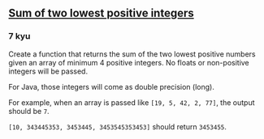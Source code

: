 <h2><a href=https://www.codewars.com/kata/558fc85d8fd1938afb000014/train/java target="_blank">Sum of two lowest positive integers</a></h2><h3>7 kyu</h3><p>Create a function that returns the sum of the two lowest positive numbers given an array of minimum 4 positive integers. No floats or non-positive integers will be passed.</p><p>For Java, those integers will come as double precision (long).</p><p>For example, when an array is passed like <code>[19, 5, 42, 2, 77]</code>, the output should be <code>7</code>.</p><p><code>[10, 343445353, 3453445, 3453545353453]</code> should return <code>3453455</code>.</p>